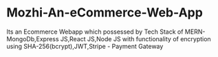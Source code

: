 # Mozhi-An-eCommerce-Web-App
Its an Ecommerce Webapp which possessed by Tech Stack of MERN-MongoDb,Express JS,React JS,Node JS with functionality of encryption using SHA-256(bcrypt),JWT,Stripe - Payment Gateway
